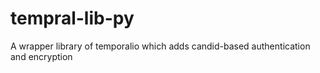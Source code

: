 # tempral-lib-py
A wrapper library of temporalio which adds candid-based authentication and encryption 

